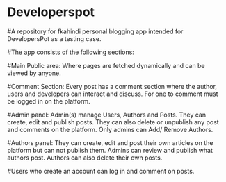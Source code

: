# Developerspot
#A repository for fkahindi personal blogging app intended for DevelopersPot as a testing case.

#The app consists of the following sections:

#Main Public area: Where pages are fetched dynamically and can be viewed by anyone. 

#Comment Section: Every post has a comment section where the author, users and developers can interact and discuss. For one to comment must be logged in on the platform.

#Admin panel: Admin(s) manage Users, Authors and Posts. They can create, edit and publish posts. They can also delete or unpublish any post and comments on the platform. Only admins can Add/ Remove Authors.

#Authors panel: They can create, edit and post their own articles on the platform but can not publish them. Admins can review and publish what authors post. Authors can also delete their own posts. 

#Users who create an account can log in and comment on posts.

